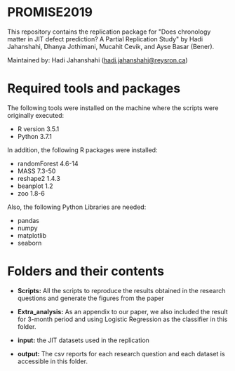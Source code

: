 # PROMISE2019
This repository contains the replication package for "Does chronology matter in JIT defect prediction? A Partial Replication Study" by Hadi Jahanshahi, Dhanya Jothimani, Mucahit Cevik, and Ayse Basar (Bener). 

Maintained by: Hadi Jahanshahi (hadi.jahanshahi@reysron.ca)


# Required tools and packages

The following tools were installed on the machine where the scripts were originally executed:

  * R version 3.5.1
  * Python 3.7.1

In addition, the following R packages were installed:

  * randomForest 4.6-14
  * MASS 7.3-50
  * reshape2 1.4.3
  * beanplot 1.2
  * zoo 1.8-6
  
Also, the following Python Libraries are needed:
  
  * pandas
  * numpy
  * matplotlib
  * seaborn
  
  
# Folders and their contents

* **Scripts:** All the scripts to reproduce the results obtained in the research questions and generate the figures from the paper

* **Extra_analysis:** As an appendix to our paper, we also included the result for 3-month period and using Logistic Regression as the classifier in this folder.

* **input:** the JIT datasets used in the replication

* **output:** The csv reports for each research question and each dataset is accessible in this folder.
